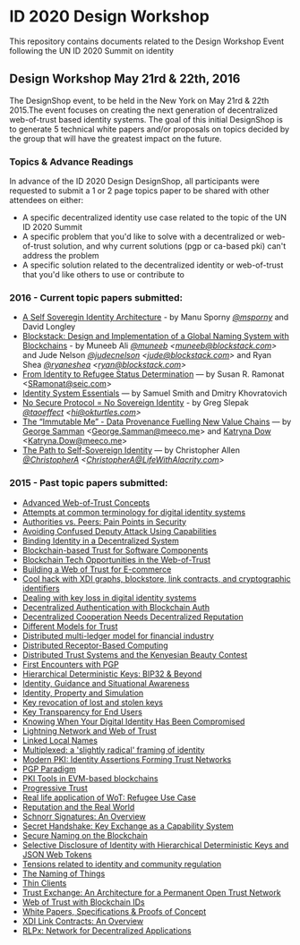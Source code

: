 # ID 2020 Design Workshop

This repository contains documents related to the Design Workshop Event following the UN ID 2020 Summit on identity

## Design Workshop May 21rd & 22th, 2016

The DesignShop event, to be held in the New York on May 21rd & 22th 2015.The event focuses on creating the next generation of decentralized web-of-trust based identity systems. The goal of this initial DesignShop is to generate 5 technical white papers and/or proposals on topics decided by the group that will have the greatest impact on the future.

### Topics & Advance Readings

In advance of the ID 2020 Design DesignShop, all participants were requested to submit a 1 or 2 page topics paper to be shared with other attendees on either:
* A specific decentralized identity use case related to the topic of the UN ID 2020 Summit
* A specific problem that you'd like to solve with a decentralized or web-of-trust solution, and why current solutions (pgp or ca-based pki) can't address the problem
* A specific solution related to the decentralized identity or web-of-trust that you'd like others to use or contribute to

### 2016 - Current topic papers submitted:

* [A Self Soveregin Identity Architecture](topics-and-advance-readings/a-self-sovereign-identity-architecture.pdf) - by Manu Sporny *[@msporny](https://twitter.com/manusporny?lang=en)* and David Longley
* [Blockstack: Design and Implementation of a Global Naming System with Blockchains](https://blockstack.org/blockstack.pdf) - by Muneeb Ali *[@muneeb](https://twitter.com/muneeb) \<muneeb@blockstack.com\>* and Jude Nelson *[@judecnelson](https://twitter.com/judecnelson) \<jude@blockstack.com\>* and Ryan Shea *[@ryaneshea](https://twitter.com/ryaneshea) \<ryan@blockstack.com\>*
* [From Identity to Refugee Status Determination](topics-and-advance-readings/identity_to_refugee_status_determination.md) — by Susan R. Ramonat  \<SRamonat@seic.com\>
* [Identity System Essentials](topics-and-advance-readings/Identity-System-Essentials.pdf) — by Samuel Smith and Dmitry Khovratovich
* [No Secure Protocol = No Sovereign Identity](topics-and-advance-readings/no-secure-protocol-equals-no-sovereign-identity.md) - by Greg Slepak *[@taoeffect](https://twitter.com/taoeffect) \<hi@okturtles.com\>*
* [The “Immutable Me” - Data Provenance Fuelling New Value Chains](topics-and-advance-readings/the-immutable-me.pdf) — by [George Samman](https://twitter.com/sammantic) \<George.Samman@meeco.me\>  and [Katryna Dow](https://twitter.com/katrynadow) \<Katryna.Dow@meeco.me\>
* [The Path to Self-Sovereign Identity](topics-and-advance-readings/the-path-to-self-sovereign-identity.md) — by Christopher Allen *[@ChristopherA](https://twitter.com/ChristopherA) \<ChristopherA@LifeWithAlacrity.com\>*

### 2015 - Past topic papers submitted:

* [Advanced Web-of-Trust Concepts](topics-and-advance-readings/advanced-web-of-trust-concepts.md)
* [Attempts at common terminology for digital identity systems](topics-and-advance-readings/shared_terminology_for_digital_identity_systems.md)
* [Authorities vs. Peers: Pain Points in Security](topics-and-advance-readings/authorities-vs-peers--pain-points-in-security.md)
* [Avoiding Confused Deputy Attack Using Capabilities](topics-and-advance-readings/AvoidingConfusedDeputyAttackUsingCapabilities.md)
* [Binding Identity in a Decentralized System](topics-and-advance-readings/binding-identity-in-decentralized-system.md)
* [Blockchain-based Trust for Software Components](topics-and-advance-readings/code-and-file-signing.adoc)
* [Blockchain Tech Opportunities in the Web-of-Trust](topics-and-advance-readings/blockchain-opportunities.txt)
* [Building a Web of Trust for E-commerce](topics-and-advance-readings/decentralized_e-commerce.md)
* [Cool hack with XDI graphs, blockstore, link contracts, and cryptographic identifiers](topics-and-advance-readings/cool-hack-xdi-blockstore-bip32.md)
* [Dealing with key loss in digital identity systems](topics-and-advance-readings/dealing_with_key_loss_in_digital_identity.md)
* [Decentralized Authentication with Blockchain Auth](topics-and-advance-readings/Decentralized-Authentication-with-Blockchain-Auth.md)
* [Decentralized Cooperation Needs Decentralized Reputation](topics-and-advance-readings/DecentralizedCooperationNeedsDecentralizedReputation.md)
* [Different Models for Trust](topics-and-advance-readings/different-models-for-trust.md)
* [Distributed multi-ledger model for financial industry](topics-and-advance-readings/DistributedMulti-ledgerModelForFinancialIndustry.md)
* [Distributed Receptor-Based Computing](topics-and-advance-readings/Distributed_Receptor-Based_Computing.md)
* [Distributed Trust Systems and the Kenyesian Beauty Contest](topics-and-advance-readings/Distributed-Trust-Systems-and-the-Kenyesian-Beauty-Contest.md)
* [First Encounters with PGP](topics-and-advance-readings/FirstEncountersWithPGP.md)
* [Hierarchical Deterministic Keys: BIP32 & Beyond](topics-and-advance-readings/hierarchical-deterministic-keys--bip32-and-beyond.md)
* [Identity, Guidance and Situational Awareness](topics-and-advance-readings/Identity_Guidance_and_Situational_Awareness.md)
* [Identity, Property and Simulation](topics-and-advance-readings/Identity-Property-Simulation.md)
* [Key revocation of lost and stolen keys](topics-and-advance-readings/Key-revokation-of-lost-and-stolen-keys.md)
* [Key Transparency for End Users](topics-and-advance-readings/key-transparency-for-end-users.md)
* [Knowing When Your Digital Identity Has Been Compromised](topics-and-advance-readings/knowing-when-your-identity-has-been-compromised.md)
* [Lightning Network and Web of Trust](topics-and-advance-readings/lightning-network-and-web-of-trust.md)
* [Linked Local Names](topics-and-advance-readings/linked-local-names.md)
* [Multiplexed: a 'slightly radical' framing of identity](multiplexed--a-slightly-radical-framing-of-identity.md)
* [Modern PKI: Identity Assertions Forming Trust Networks](topics-and-advance-readings/modern-pki-identity-assertions.md)
* [PGP Paradigm](topics-and-advance-readings/PGP-Paradigm.pdf)
* [PKI Tools in EVM-based blockchains](topics-and-advance-readings/pki_tools_in_evm_blockchains.md)
* [Progressive Trust](topics-and-advance-readings/progressive-trust.md)
* [Real life application of WoT: Refugee Use Case](topics-and-advance-readings/refugee-use-case.md)
* [Reputation and the Real World](topics-and-advance-readings/ReputationAndTheRealWorld.md)
* [Schnorr Signatures: An Overview](topics-and-advance-readings/Schnorr-Signatures--An-Overview.md)
* [Secret Handshake: Key Exchange as a Capability System](topics-and-advance-readings/key-exchange-as-capability-system.md)
* [Secure Naming on the Blockchain](topics-and-advance-readings/Secure-Naming-on-the-Blockchain.md)
* [Selective Disclosure of Identity with Hierarchical Deterministic Keys and JSON Web Tokens](topics-and-advance-readings/Selective-Disclosure-of-Identity.md)
* [Tensions related to identity and community regulation](topics-and-advance-readings/tensions-related-to-identity-and-community-regulation.md)
* [The Naming of Things](topics-and-advance-readings/The-Naming-of-Things.txt)
* [Thin Clients](topics-and-advance-readings/thin-clients.md)
* [Trust Exchange: An Architecture for a Permanent Open Trust Network](topics-and-advance-readings/Trust-Exchange-An-Architecture-for-a-Permanent-Open-Trust-Network.md)
* [Web of Trust with Blockchain IDs](topics-and-advance-readings/Web-of-Trust-with-Blockchain-IDs.md)
* [White Papers, Specifications & Proofs of Concept](topics-and-advance-readings/white-papers--specifications---and-proof-of-concept-code.md)
* [XDI Link Contracts: An Overview](topics-and-advance-readings/xdi-link-contracts.md)
* [RLPx: Network for Decentralized Applications](topics-and-advanced-readings/rlpx.md)
